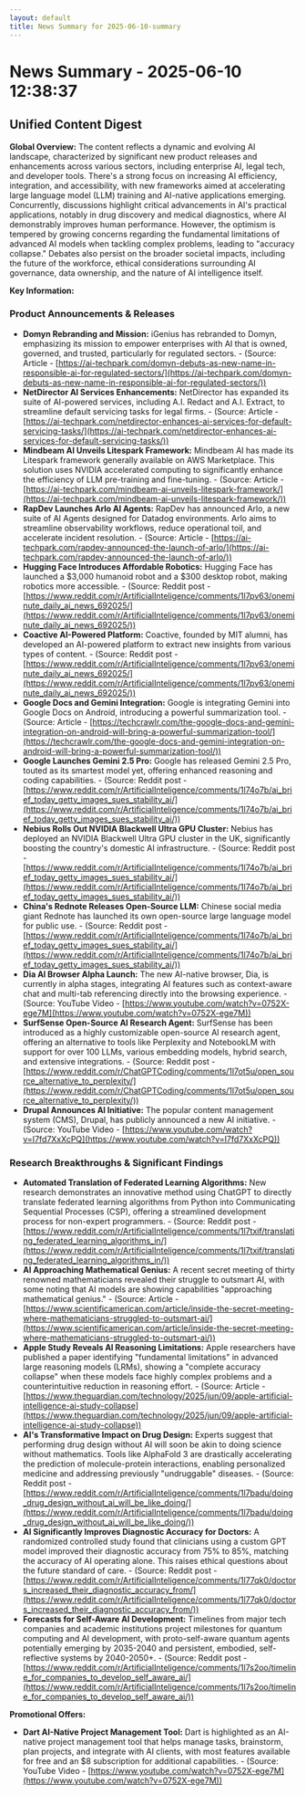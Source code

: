 ```yaml
---
layout: default
title: News Summary for 2025-06-10-summary
---
```

# News Summary - 2025-06-10 12:38:37

## Unified Content Digest

**Global Overview:**
The content reflects a dynamic and evolving AI landscape, characterized by significant new product releases and enhancements across various sectors, including enterprise AI, legal tech, and developer tools. There's a strong focus on increasing AI efficiency, integration, and accessibility, with new frameworks aimed at accelerating large language model (LLM) training and AI-native applications emerging. Concurrently, discussions highlight critical advancements in AI's practical applications, notably in drug discovery and medical diagnostics, where AI demonstrably improves human performance. However, the optimism is tempered by growing concerns regarding the fundamental limitations of advanced AI models when tackling complex problems, leading to "accuracy collapse." Debates also persist on the broader societal impacts, including the future of the workforce, ethical considerations surrounding AI governance, data ownership, and the nature of AI intelligence itself.

**Key Information:**

### Product Announcements & Releases
*   **Domyn Rebranding and Mission:** iGenius has rebranded to Domyn, emphasizing its mission to empower enterprises with AI that is owned, governed, and trusted, particularly for regulated sectors. - (Source: Article - [https://ai-techpark.com/domyn-debuts-as-new-name-in-responsible-ai-for-regulated-sectors/](https://ai-techpark.com/domyn-debuts-as-new-name-in-responsible-ai-for-regulated-sectors/))
*   **NetDirector AI Services Enhancements:** NetDirector has expanded its suite of AI-powered services, including A.I. Redact and A.I. Extract, to streamline default servicing tasks for legal firms. - (Source: Article - [https://ai-techpark.com/netdirector-enhances-ai-services-for-default-servicing-tasks/](https://ai-techpark.com/netdirector-enhances-ai-services-for-default-servicing-tasks/))
*   **Mindbeam AI Unveils Litespark Framework:** Mindbeam AI has made its Litespark framework generally available on AWS Marketplace. This solution uses NVIDIA accelerated computing to significantly enhance the efficiency of LLM pre-training and fine-tuning. - (Source: Article - [https://ai-techpark.com/mindbeam-ai-unveils-litespark-framework/](https://ai-techpark.com/mindbeam-ai-unveils-litespark-framework/))
*   **RapDev Launches Arlo AI Agents:** RapDev has announced Arlo, a new suite of AI Agents designed for Datadog environments. Arlo aims to streamline observability workflows, reduce operational toil, and accelerate incident resolution. - (Source: Article - [https://ai-techpark.com/rapdev-announced-the-launch-of-arlo/](https://ai-techpark.com/rapdev-announced-the-launch-of-arlo/))
*   **Hugging Face Introduces Affordable Robotics:** Hugging Face has launched a $3,000 humanoid robot and a $300 desktop robot, making robotics more accessible. - (Source: Reddit post - [https://www.reddit.com/r/ArtificialInteligence/comments/1l7pv63/oneminute_daily_ai_news_692025/](https://www.reddit.com/r/ArtificialInteligence/comments/1l7pv63/oneminute_daily_ai_news_692025/))
*   **Coactive AI-Powered Platform:** Coactive, founded by MIT alumni, has developed an AI-powered platform to extract new insights from various types of content. - (Source: Reddit post - [https://www.reddit.com/r/ArtificialInteligence/comments/1l7pv63/oneminute_daily_ai_news_692025/](https://www.reddit.com/r/ArtificialInteligence/comments/1l7pv63/oneminute_daily_ai_news_692025/))
*   **Google Docs and Gemini Integration:** Google is integrating Gemini into Google Docs on Android, introducing a powerful summarization tool. - (Source: Article - [https://techcrawlr.com/the-google-docs-and-gemini-integration-on-android-will-bring-a-powerful-summarization-tool/](https://techcrawlr.com/the-google-docs-and-gemini-integration-on-android-will-bring-a-powerful-summarization-tool/))
*   **Google Launches Gemini 2.5 Pro:** Google has released Gemini 2.5 Pro, touted as its smartest model yet, offering enhanced reasoning and coding capabilities. - (Source: Reddit post - [https://www.reddit.com/r/ArtificialInteligence/comments/1l74o7b/ai_brief_today_getty_images_sues_stability_ai/](https://www.reddit.com/r/ArtificialInteligence/comments/1l74o7b/ai_brief_today_getty_images_sues_stability_ai/))
*   **Nebius Rolls Out NVIDIA Blackwell Ultra GPU Cluster:** Nebius has deployed an NVIDIA Blackwell Ultra GPU cluster in the UK, significantly boosting the country's domestic AI infrastructure. - (Source: Reddit post - [https://www.reddit.com/r/ArtificialInteligence/comments/1l74o7b/ai_brief_today_getty_images_sues_stability_ai/](https://www.reddit.com/r/ArtificialInteligence/comments/1l74o7b/ai_brief_today_getty_images_sues_stability_ai/))
*   **China's Rednote Releases Open-Source LLM:** Chinese social media giant Rednote has launched its own open-source large language model for public use. - (Source: Reddit post - [https://www.reddit.com/r/ArtificialInteligence/comments/1l74o7b/ai_brief_today_getty_images_sues_stability_ai/](https://www.reddit.com/r/ArtificialInteligence/comments/1l74o7b/ai_brief_today_getty_images_sues_stability_ai/))
*   **Dia AI Browser Alpha Launch:** The new AI-native browser, Dia, is currently in alpha stages, integrating AI features such as context-aware chat and multi-tab referencing directly into the browsing experience. - (Source: YouTube Video - [https://www.youtube.com/watch?v=0752X-ege7M](https://www.youtube.com/watch?v=0752X-ege7M))
*   **SurfSense Open-Source AI Research Agent:** SurfSense has been introduced as a highly customizable open-source AI research agent, offering an alternative to tools like Perplexity and NotebookLM with support for over 100 LLMs, various embedding models, hybrid search, and extensive integrations. - (Source: Reddit post - [https://www.reddit.com/r/ChatGPTCoding/comments/1l7ot5u/open_source_alternative_to_perplexity/](https://www.reddit.com/r/ChatGPTCoding/comments/1l7ot5u/open_source_alternative_to_perplexity/))
*   **Drupal Announces AI Initiative:** The popular content management system (CMS), Drupal, has publicly announced a new AI initiative. - (Source: YouTube Video - [https://www.youtube.com/watch?v=I7fd7XxXcPQ](https://www.youtube.com/watch?v=I7fd7XxXcPQ))

### Research Breakthroughs & Significant Findings
*   **Automated Translation of Federated Learning Algorithms:** New research demonstrates an innovative method using ChatGPT to directly translate federated learning algorithms from Python into Communicating Sequential Processes (CSP), offering a streamlined development process for non-expert programmers. - (Source: Reddit post - [https://www.reddit.com/r/ArtificialInteligence/comments/1l7txif/translating_federated_learning_algorithms_in/](https://www.reddit.com/r/ArtificialInteligence/comments/1l7txif/translating_federated_learning_algorithms_in/))
*   **AI Approaching Mathematical Genius:** A recent secret meeting of thirty renowned mathematicians revealed their struggle to outsmart AI, with some noting that AI models are showing capabilities "approaching mathematical genius." - (Source: Article - [https://www.scientificamerican.com/article/inside-the-secret-meeting-where-mathematicians-struggled-to-outsmart-ai/](https://www.scientificamerican.com/article/inside-the-secret-meeting-where-mathematicians-struggled-to-outsmart-ai/))
*   **Apple Study Reveals AI Reasoning Limitations:** Apple researchers have published a paper identifying "fundamental limitations" in advanced large reasoning models (LRMs), showing a "complete accuracy collapse" when these models face highly complex problems and a counterintuitive reduction in reasoning effort. - (Source: Article - [https://www.theguardian.com/technology/2025/jun/09/apple-artificial-intelligence-ai-study-collapse](https://www.theguardian.com/technology/2025/jun/09/apple-artificial-intelligence-ai-study-collapse))
*   **AI's Transformative Impact on Drug Design:** Experts suggest that performing drug design without AI will soon be akin to doing science without mathematics. Tools like AlphaFold 3 are drastically accelerating the prediction of molecule-protein interactions, enabling personalized medicine and addressing previously "undruggable" diseases. - (Source: Reddit post - [https://www.reddit.com/r/ArtificialInteligence/comments/1l7badu/doing_drug_design_without_ai_will_be_like_doing/](https://www.reddit.com/r/ArtificialInteligence/comments/1l7badu/doing_drug_design_without_ai_will_be_like_doing/))
*   **AI Significantly Improves Diagnostic Accuracy for Doctors:** A randomized controlled study found that clinicians using a custom GPT model improved their diagnostic accuracy from 75% to 85%, matching the accuracy of AI operating alone. This raises ethical questions about the future standard of care. - (Source: Reddit post - [https://www.reddit.com/r/ArtificialInteligence/comments/1l77qk0/doctors_increased_their_diagnostic_accuracy_from/](https://www.reddit.com/r/ArtificialInteligence/comments/1l77qk0/doctors_increased_their_diagnostic_accuracy_from/))
*   **Forecasts for Self-Aware AI Development:** Timelines from major tech companies and academic institutions project milestones for quantum computing and AI development, with proto-self-aware quantum agents potentially emerging by 2035-2040 and persistent, embodied, self-reflective systems by 2040-2050+. - (Source: Reddit post - [https://www.reddit.com/r/ArtificialInteligence/comments/1l7s2oo/timeline_for_companies_to_develop_self_aware_ai/](https://www.reddit.com/r/ArtificialInteligence/comments/1l7s2oo/timeline_for_companies_to_develop_self_aware_ai/))

**Promotional Offers:**
*   **Dart AI-Native Project Management Tool:** Dart is highlighted as an AI-native project management tool that helps manage tasks, brainstorm, plan projects, and integrate with AI clients, with most features available for free and an $8 subscription for additional capabilities. - (Source: YouTube Video - [https://www.youtube.com/watch?v=0752X-ege7M](https://www.youtube.com/watch?v=0752X-ege7M))